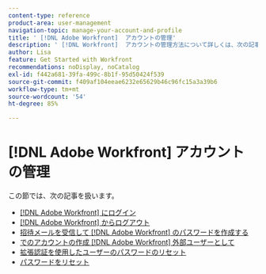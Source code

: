 ```yaml
---
content-type: reference
product-area: user-management
navigation-topic: manage-your-account-and-profile
title: ' [!DNL Adobe Workfront]  アカウントの管理'
description: ' [!DNL Workfront]  アカウントの管理方法について詳しくは、次の記事を参照してください。'
author: Lisa
feature: Get Started with Workfront
recommendations: noDisplay, noCatalog
exl-id: f442a681-39fa-499c-8b1f-95d50424f539
source-git-commit: f409af104eeae6232e65629b46c96fc15a3a39b6
workflow-type: tm+mt
source-wordcount: '54'
ht-degree: 85%

---
```


# [!DNL Adobe Workfront] アカウントの管理

この節では、次の記事を扱います。

* [ [!DNL Adobe Workfront] にログイン](../../../workfront-basics/manage-your-account-and-profile/managing-your-workfront-account/log-in-to-workfront.md)
* [ [!DNL Adobe Workfront] からログアウト](../../../workfront-basics/manage-your-account-and-profile/managing-your-workfront-account/log-out-of-workfront.md)
* [招待メールを受信して  [!DNL Adobe Workfront] のパスワードを作成する](../../../workfront-basics/manage-your-account-and-profile/managing-your-workfront-account/receive-email-invitations.md)
* [でのアカウントの作成 [!DNL Adobe Workfront] 外部ユーザーとして](../../../workfront-basics/manage-your-account-and-profile/managing-your-workfront-account/create-account-external-user.md)
* [拡張認証を使用したユーザーのパスワードのリセット](../../../workfront-basics/manage-your-account-and-profile/managing-your-workfront-account/reset-user-password-eauth.md)
* [パスワードをリセット](../../../workfront-basics/manage-your-account-and-profile/managing-your-workfront-account/reset-your-password.md)
